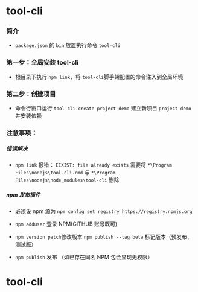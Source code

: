 # tool-cli

### 简介

- `package.json` 的 `bin` 放置执行命令 `tool-cli`

### 第一步：全局安装 tool-cli

- 根目录下执行 `npm link`，将 `tool-cli`脚手架配置的命令注入到全局环境

### 第二步：创建项目

- 命令行窗口运行 `tool-cli create project-demo` 建立新项目 `project-demo` 并安装依赖

### 注意事项：

##### 错误解决

- `npm link` 报错： `EEXIST: file already exists` 需要将 `*\Program Files\nodejs\tool-cli.cmd` 与 `*\Program Files\nodejs\node_modules\tool-cli` 删除

##### npm 发布插件

- 必须设 npm 源为 `npm config set registry https://registry.npmjs.org`

- `npm adduser` 登录 NPM(GITHUB 账号既可)

- `npm version patch`修改版本 `npm publish --tag beta` 标记版本（预发布、测试版）

- `npm publish` 发布 （如已存在同名 NPM 包会显现无权限）
# tool-cli
